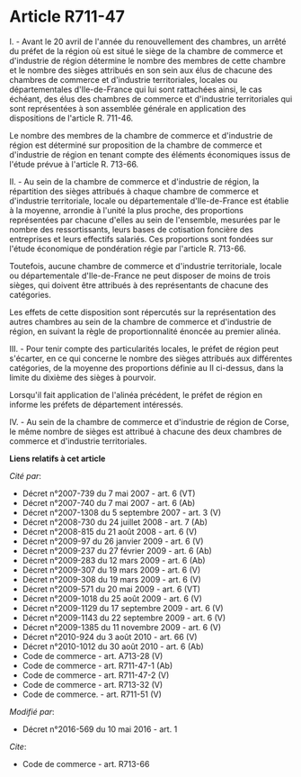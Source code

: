 # Article R711-47

I. - Avant le 20 avril de l'année du renouvellement des chambres, un arrêté du préfet de la région où est situé le siège de
la chambre de commerce et d'industrie de région détermine le nombre des membres de cette chambre et le nombre des sièges
attribués en son sein aux élus de chacune des chambres de commerce et d'industrie territoriales, locales ou départementales
d'Ile-de-France qui lui sont rattachées ainsi, le cas échéant, des élus des chambres de commerce et d'industrie territoriales
qui sont représentées à son assemblée générale en application des dispositions de l'article R. 711-46.

Le nombre des membres de la chambre de commerce et d'industrie de région est déterminé sur proposition de la chambre de
commerce et d'industrie de région en tenant compte des éléments économiques issus de l'étude prévue à l'article R. 713-66.

II. - Au sein de la chambre de commerce et d'industrie de région, la répartition des sièges attribués à chaque chambre de
commerce et d'industrie territoriale, locale ou départementale d'Ile-de-France est établie à la moyenne, arrondie à l'unité
la plus proche, des proportions représentées par chacune d'elles au sein de l'ensemble, mesurées par le nombre des
ressortissants, leurs bases de cotisation foncière des entreprises et leurs effectifs salariés. Ces proportions sont fondées
sur l'étude économique de pondération régie par l'article R. 713-66.

Toutefois, aucune chambre de commerce et d'industrie territoriale, locale ou départementale d'Ile-de-France ne peut disposer
de moins de trois sièges, qui doivent être attribués à des représentants de chacune des catégories.

Les effets de cette disposition sont répercutés sur la représentation des autres chambres au sein de la chambre de commerce
et d'industrie de région, en suivant la règle de proportionnalité énoncée au premier alinéa.

III. - Pour tenir compte des particularités locales, le préfet de région peut s'écarter, en ce qui concerne le nombre des
sièges attribués aux différentes catégories, de la moyenne des proportions définie au II ci-dessus, dans la limite du dixième
des sièges à pourvoir.

Lorsqu'il fait application de l'alinéa précédent, le préfet de région en informe les préfets de département intéressés.

IV. - Au sein de la chambre de commerce et d'industrie de région de Corse, le même nombre de sièges est attribué à chacune
des deux chambres de commerce et d'industrie territoriales.

**Liens relatifs à cet article**

_Cité par_:

  - Décret n°2007-739 du 7 mai 2007 - art. 6 (VT)
  - Décret n°2007-740 du 7 mai 2007 - art. 6 (Ab)
  - Décret n°2007-1308 du 5 septembre 2007 - art. 3 (V)
  - Décret n°2008-730 du 24 juillet 2008 - art. 7 (Ab)
  - Décret n°2008-815 du 21 août 2008 - art. 6 (V)
  - Décret n°2009-97 du 26 janvier 2009 - art. 6 (V)
  - Décret n°2009-237 du 27 février 2009 - art. 6 (Ab)
  - Décret n°2009-283 du 12 mars 2009 - art. 6 (Ab)
  - Décret n°2009-307 du 19 mars 2009 - art. 6 (V)
  - Décret n°2009-308 du 19 mars 2009 - art. 6 (V)
  - Décret n°2009-571 du 20 mai 2009 - art. 6 (VT)
  - Décret n°2009-1018 du 25 août 2009 - art. 6 (V)
  - Décret n°2009-1129 du 17 septembre 2009 - art. 6 (V)
  - Décret n°2009-1143 du 22 septembre 2009 - art. 6 (V)
  - Décret n°2009-1385 du 11 novembre 2009 - art. 6 (V)
  - Décret n°2010-924 du 3 août 2010 - art. 66 (V)
  - Décret n°2010-1012 du 30 août 2010 - art. 6 (Ab)
  - Code de commerce - art. A713-28 (V)
  - Code de commerce - art. R711-47-1 (Ab)
  - Code de commerce - art. R711-47-2 (V)
  - Code de commerce - art. R713-32 (V)
  - Code de commerce. - art. R711-51 (V)

_Modifié par_:

  - Décret n°2016-569 du 10 mai 2016 - art. 1

_Cite_:

  - Code de commerce - art. R713-66
